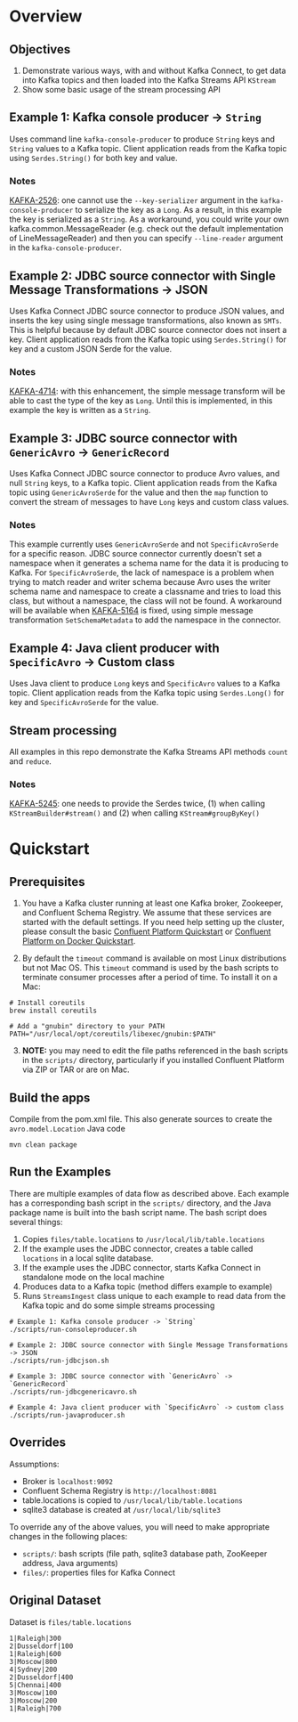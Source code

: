 # Overview

## Objectives
1. Demonstrate various ways, with and without Kafka Connect, to get data into Kafka topics and then loaded into the Kafka Streams API `KStream`
2. Show some basic usage of the stream processing API

## Example 1: Kafka console producer -> `String`

Uses command line `kafka-console-producer` to produce `String` keys and `String` values to a Kafka topic.
Client application reads from the Kafka topic using `Serdes.String()` for both key and value.

### Notes

[KAFKA-2526](https://issues.apache.org/jira/browse/KAFKA-2526): one cannot use the `--key-serializer` argument in the `kafka-console-producer` to serialize the key as a `Long`. As a result, in this example the key is serialized as a `String`. As a workaround, you could write your own kafka.common.MessageReader (e.g. check out the default implementation of LineMessageReader) and then you can specify `--line-reader` argument in the `kafka-console-producer`.

## Example 2: JDBC source connector with Single Message Transformations -> JSON

Uses Kafka Connect JDBC source connector to produce JSON values, and inserts the key using single message transformations, also known as `SMTs`. This is helpful because by default JDBC source connector does not insert a key.
Client application reads from the Kafka topic using `Serdes.String()` for key and a custom JSON Serde for the value.

### Notes

[KAFKA-4714](https://github.com/apache/kafka/pull/2458): with this enhancement, the simple message transform will be able to cast the type of the key as `Long`. Until this is implemented, in this example the key is written as a `String`.

## Example 3: JDBC source connector with `GenericAvro` -> `GenericRecord`

Uses Kafka Connect JDBC source connector to produce Avro values, and null `String` keys, to a Kafka topic.
Client application reads from the Kafka topic using `GenericAvroSerde` for the value and then the `map` function to convert the stream of messages to have `Long` keys and custom class values.

### Notes

This example currently uses `GenericAvroSerde` and not `SpecificAvroSerde` for a specific reason. JDBC source connector currently doesn't set a namespace when it generates a schema name for the data it is producing to Kafka. For `SpecificAvroSerde`, the lack of namespace is a problem when trying to match reader and writer schema because Avro uses the writer schema name and namespace to create a classname and tries to load this class, but without a namespace, the class will not be found. A workaround will be available when [KAFKA-5164](https://issues.apache.org/jira/browse/KAFKA-5164) is fixed, using simple message transformation `SetSchemaMetadata` to add the namespace in the connector.

## Example 4: Java client producer with `SpecificAvro` -> Custom class

Uses Java client to produce `Long` keys and `SpecificAvro` values to a Kafka topic.
Client application reads from the Kafka topic using `Serdes.Long()` for key and `SpecificAvroSerde` for the value.

## Stream processing

All examples in this repo demonstrate the Kafka Streams API methods `count` and `reduce`.

### Notes

[KAFKA-5245](https://issues.apache.org/jira/browse/KAFKA-5245): one needs to provide the Serdes twice, (1) when calling `KStreamBuilder#stream()` and (2) when calling `KStream#groupByKey()`

# Quickstart

## Prerequisites

1. You have a Kafka cluster running at least one Kafka broker, Zookeeper, and Confluent Schema Registry. We assume that these services are started with the default settings. If you need help setting up the cluster, please consult the basic [Confluent Platform Quickstart](http://docs.confluent.io/current/quickstart.html) or [Confluent Platform on Docker Quickstart](http://docs.confluent.io/current/cp-docker-images/docs/quickstart.html).

2. By default the `timeout` command is available on most Linux distributions but not Mac OS. This `timeout` command is used by the bash scripts to terminate consumer processes after a period of time. To install it on a Mac:

```shell
# Install coreutils
brew install coreutils

# Add a "gnubin" directory to your PATH
PATH="/usr/local/opt/coreutils/libexec/gnubin:$PATH"
```

3. **NOTE:** you may need to edit the file paths referenced in the bash scripts in the `scripts/` directory, particularly if you installed Confluent Platform via ZIP or TAR or are on Mac.

## Build the apps

Compile from the pom.xml file. This also generate sources to create the `avro.model.Location` Java code

```shell
mvn clean package
```

## Run the Examples

There are multiple examples of data flow as described above. Each example has a corresponding bash script in the `scripts/` directory, and the Java package name is built into the bash script name. The bash script does several things:
1. Copies `files/table.locations` to `/usr/local/lib/table.locations`
2. If the example uses the JDBC connector, creates a table called `locations` in a local sqlite database.
3. If the example uses the JDBC connector, starts Kafka Connect in standalone mode on the local machine
3. Produces data to a Kafka topic (method differs example to example)
4. Runs `StreamsIngest` class unique to each example to read data from the Kafka topic and do some simple streams processing

```shell
# Example 1: Kafka console producer -> `String`
./scripts/run-consoleproducer.sh

# Example 2: JDBC source connector with Single Message Transformations -> JSON
./scripts/run-jdbcjson.sh

# Example 3: JDBC source connector with `GenericAvro` -> `GenericRecord`
./scripts/run-jdbcgenericavro.sh

# Example 4: Java client producer with `SpecificAvro` -> custom class
./scripts/run-javaproducer.sh
```

## Overrides

Assumptions:
* Broker is `localhost:9092`
* Confluent Schema Registry is `http://localhost:8081`
* table.locations is copied to `/usr/local/lib/table.locations`
* sqlite3 database is created at `/usr/local/lib/sqlite3`

To override any of the above values, you will need to make appropriate changes in the following places:
* `scripts/`: bash scripts (file path, sqlite3 database path, ZooKeeper address, Java arguments)
* `files/`: properties files for Kafka Connect

## Original Dataset

Dataset is `files/table.locations`

```
1|Raleigh|300
2|Dusseldorf|100
1|Raleigh|600
3|Moscow|800
4|Sydney|200
2|Dusseldorf|400
5|Chennai|400
3|Moscow|100
3|Moscow|200
1|Raleigh|700
```
